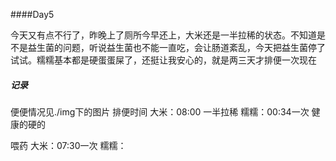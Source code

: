 ####Day5

今天又有点不行了，昨晚上了厕所今早还上，大米还是一半拉稀的状态。不知道是不是益生菌的问题，听说益生菌也不能一直吃，会让肠道紊乱，今天把益生菌停了试试。糯糯基本都是硬蛋蛋屎了，还挺让我安心的，就是两三天才排便一次现在

##### 记录

便便情况见./img下的图片
排便时间
大米：08:00 一半拉稀
糯糯：00:34一次 健康的硬的

喂药 
大米：07:30一次 
糯糯：